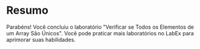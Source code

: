# Resumo

Parabéns! Você concluiu o laboratório "Verificar se Todos os Elementos de um Array São Únicos". Você pode praticar mais laboratórios no LabEx para aprimorar suas habilidades.
